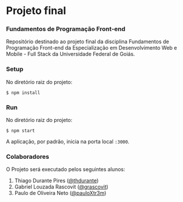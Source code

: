 # Projeto final

### Fundamentos de Programação Front-end

Repositório destinado ao projeto final da disciplina Fundamentos de Programação Front-end da Especialização em Desenvolvimento Web e Mobile - Full Stack da Universidade Federal de Goiás.

### Setup
No diretório raiz do projeto:
```
$ npm install
```

### Run
No diretório raiz do projeto:
```
$ npm start
```
A aplicação, por padrão, inicia na porta local `:3000`.

### Colaboradores
O Projeto será executado pelos seguintes alunos:
1. Thiago Durante Pires ([@thdurante](https://github.com/thdurante))
2. Gabriel Louzada Rascovit ([@grascovit](https://github.com/grascovit))
3. Paulo de Oliveira Neto ([@pauloXtr3m](https://github.com/pauloXtr3m))
